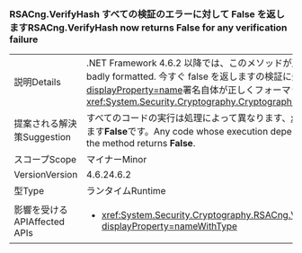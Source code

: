 ### <a name="rsacngverifyhash-now-returns-false-for-any-verification-failure"></a><span data-ttu-id="f1d79-101">RSACng.VerifyHash すべての検証のエラーに対して False を返します</span><span class="sxs-lookup"><span data-stu-id="f1d79-101">RSACng.VerifyHash now returns False for any verification failure</span></span>

|   |   |
|---|---|
|<span data-ttu-id="f1d79-102">説明</span><span class="sxs-lookup"><span data-stu-id="f1d79-102">Details</span></span>|<span data-ttu-id="f1d79-103">.NET Framework 4.6.2 以降では、このメソッドが戻る<strong>False</strong>署名自体が正しくフォーマットされている場合。</span><span class="sxs-lookup"><span data-stu-id="f1d79-103">Starting with the .NET Framework 4.6.2, this method returns <strong>False</strong> if the signature itself is badly formatted.</span></span> <span data-ttu-id="f1d79-104">今すぐ false を返しますの検証に失敗しました。 .NET Framework 4.6 および 4.6.1 では、メソッドによってスローされる、<xref:System.Security.Cryptography.CryptographicException?displayProperty=name>署名自体が正しくフォーマットされている場合。</span><span class="sxs-lookup"><span data-stu-id="f1d79-104">It now returns false for any verification failure.In the .NET Framework 4.6 and 4.6.1, the method throws a <xref:System.Security.Cryptography.CryptographicException?displayProperty=name> if the signature itself is badly formatted.</span></span>|
|<span data-ttu-id="f1d79-105">提案される解決策</span><span class="sxs-lookup"><span data-stu-id="f1d79-105">Suggestion</span></span>|<span data-ttu-id="f1d79-106">すべてのコードの実行は処理によって異なります、<xref:System.Security.Cryptography.CryptographicException?displayProperty=name>検証が失敗した場合は、代わりに実行する必要がありますが返されます<strong>False</strong>です。</span><span class="sxs-lookup"><span data-stu-id="f1d79-106">Any code whose execution depends on handling the <xref:System.Security.Cryptography.CryptographicException?displayProperty=name> should instead execute if validation fails and the method returns <strong>False</strong>.</span></span>|
|<span data-ttu-id="f1d79-107">スコープ</span><span class="sxs-lookup"><span data-stu-id="f1d79-107">Scope</span></span>|<span data-ttu-id="f1d79-108">マイナー</span><span class="sxs-lookup"><span data-stu-id="f1d79-108">Minor</span></span>|
|<span data-ttu-id="f1d79-109">Version</span><span class="sxs-lookup"><span data-stu-id="f1d79-109">Version</span></span>|<span data-ttu-id="f1d79-110">4.6.2</span><span class="sxs-lookup"><span data-stu-id="f1d79-110">4.6.2</span></span>|
|<span data-ttu-id="f1d79-111">型</span><span class="sxs-lookup"><span data-stu-id="f1d79-111">Type</span></span>|<span data-ttu-id="f1d79-112">ランタイム</span><span class="sxs-lookup"><span data-stu-id="f1d79-112">Runtime</span></span>|
|<span data-ttu-id="f1d79-113">影響を受ける API</span><span class="sxs-lookup"><span data-stu-id="f1d79-113">Affected APIs</span></span>|<ul><li><xref:System.Security.Cryptography.RSACng.VerifyHash(System.Byte[],System.Byte[],System.Security.Cryptography.HashAlgorithmName,System.Security.Cryptography.RSASignaturePadding)?displayProperty=nameWithType></li></ul>|

